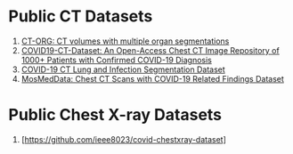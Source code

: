 # Public CT Datasets

1. [CT-ORG: CT volumes with multiple organ segmentations](https://wiki.cancerimagingarchive.net/display/Public/CT-ORG%3A+CT+volumes+with+multiple+organ+segmentations)
2. [COVID19-CT-Dataset: An Open-Access Chest CT Image Repository of 1000+ Patients with Confirmed COVID-19 Diagnosis](https://dataverse.harvard.edu/dataset.xhtml?persistentId=doi:10.7910/DVN/6ACUZJ)
3. [COVID-19 CT Lung and Infection Segmentation Dataset](https://zenodo.org/record/3757476#.YX1ajNbMI3g)
4. [MosMedData: Chest CT Scans with COVID-19 Related Findings Dataset](https://mosmed.ai/datasets/covid19_1110/)


# Public Chest X-ray Datasets
1. [https://github.com/ieee8023/covid-chestxray-dataset]
